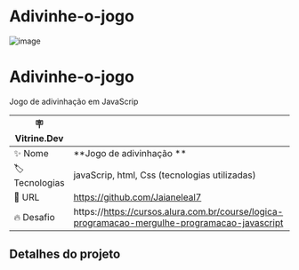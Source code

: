 # Adivinhe-o-jogo
![image](https://github.com/Jaianeleal7/Adivinhe-o-jogo/assets/122395433/9517ba43-2296-4b2c-9031-74f6da2e1426)


# Adivinhe-o-jogo

Jogo de adivinhação em JavaScrip

| :placard: Vitrine.Dev |     |
| -------------  | --- |
| :sparkles: Nome        | **Jogo de adivinhação **
| :label: Tecnologias | javaScrip, html, Css  (tecnologias utilizadas)
| :rocket: URL         | https://github.com/Jaianeleal7
| :fire: Desafio     | https://https://cursos.alura.com.br/course/logica-programacao-mergulhe-programacao-javascript

<!-- Inserir imagem com a #vitrinedev ao final do link -->


## Detalhes do projeto
